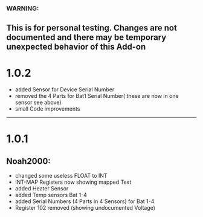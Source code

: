 ### WARNING: 
This is for personal testing.
Changes are not documented and there may be temporary unexpected behavior of this Add-on
----------------------------------------------------------------------------------------
# 1.0.2
+ added Sensor for Device Serial Number
+ removed the 4 Parts for Bat1 Serial Number( these are now in one sensor see above)
+ small Code improvements
----------------------------------------------------------------------------------------

# 1.0.1
## Noah2000:
+ changed some useless FLOAT to INT
+ INT-MAP Registers now showing mapped Text
+ added Heater Sensor
+ added Temp sensors Bat 1-4
+ added Serial Numbers (4 Parts in 4 Sensors) for Bat 1-4
+ Register 102 removed (showing undocumented Voltage)
